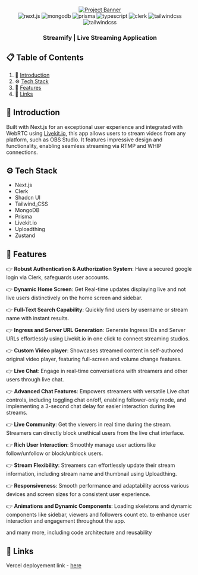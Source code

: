 <div align="center">
  <br />
    <a href="https://streamify-blond.vercel.app/" target="_blank">
      <img src="https://res.cloudinary.com/dw61knhif/image/upload/v1718876150/Streamify_efo4jb.png" alt="Project Banner">
    </a>
  <br />

  <div>
    <img src="https://img.shields.io/badge/next%20js-000000?style=for-the-badge&logo=nextdotjs&logoColor=white" alt="next.js" />
    <img src="https://img.shields.io/badge/MongoDB-4EA94B?style=for-the-badge&logo=mongodb&logoColor=white" alt="mongodb" />
    <img src="https://img.shields.io/badge/Prisma-3982CE?style=for-the-badge&logo=Prisma&logoColor=white" alt="prisma" /> <img src="https://img.shields.io/badge/TypeScript-007ACC?style=for-the-badge&logo=typescript&logoColor=white" alt="typescript" />
     <img src="https://img.shields.io/badge/Clerk-6C47FF.svg?style=for-the-badge&logo=Clerk&logoColor=white" alt="clerk" />
    <img src="https://img.shields.io/badge/Tailwind_CSS-38B2AC?style=for-the-badge&logo=tailwind-css&logoColor=white" alt="tailwindcss" />
    <img src="https://img.shields.io/badge/shadcn%2Fui-000000?style=for-the-badge&logo=shadcnui&logoColor=white" alt="tailwindcss" />
  </div>

  <h3 align="center">Streamify | Live Streaming Application</h3>

</div>

## 📋 <a name="table">Table of Contents</a>

1. 🚀 [Introduction](#introduction)
2. ⚙️ [Tech Stack](#tech-stack)
3. 🔋 [Features](#features)
4. 🔗 [Links](#links)

## <a name="introduction">🚀 Introduction</a>

Built with Next.js for an exceptional user experience and integrated with WebRTC using [Livekit.io](https://livekit.io/), this app allows users to stream videos from any platform, such as OBS Studio. It features impressive design and functionality, enabling seamless streaming via RTMP and WHIP connections.

## <a name="tech-stack">⚙️ Tech Stack</a>

- Next.js
- Clerk
- Shadcn UI
- Tailwind_CSS
- MongoDB
- Prisma
- Livekit.io
- Uploadthing
- Zustand

## <a name="features">🔋 Features</a>

👉 **Robust Authentication & Authorization System**: Have a secured google login via Clerk, safeguards user accounts.

👉 **Dynamic Home Screen**: Get Real-time updates displaying live and not live users distinctively on the home screen and sidebar.

👉 **Full-Text Search Capability**: Quickly find users by username or stream name with instant results.

👉 **Ingress and Server URL Generation**: Generate Ingress IDs and Server URLs effortlessly using Livekit.io in one click to connect streaming studios.

👉 **Custom Video player**: Showcases streamed content in self-authored original video player, featuring full-screen and volume change features.

👉 **Live Chat**: Engage in real-time conversations with streamers and other users through live chat.

👉 **Advanced Chat Features**: Empowers streamers with versatile Live chat controls, including toggling chat on/off, enabling follower-only mode, and implementing a 3-second chat delay for easier interaction during live streams.

👉 **Live Community**: Get the viewers in real time during the stream. Streamers can directly block unethical users from the live chat interface.

👉 **Rich User Interaction**: Smoothly manage user actions like follow/unfollow or block/unblock users.

👉 **Stream Flexibility**: Streamers can effortlessly update their stream information, including stream name and thumbnail using Uploadthing.

👉 **Responsiveness**: Smooth performance and adaptability across various devices and screen sizes for a consistent user experience.

👉 **Animations and Dynamic Components**: Loading skeletons and dynamic components like sidebar, viewers and followers count etc. to enhance user interaction and engagement throughout the app.

and many more, including code architecture and reusability 

## <a name="links">🔗 Links</a>

Vercel deployement link - [here](https://streamify-blond.vercel.app/)

#
